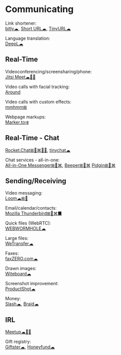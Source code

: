 # Communicating

Link shortener:  
[bitly☁](https://bitly.com/),
[Short URL☁](https://www.shorturl.at/),
[TinyURL☁](https://tinyurl.com)

Language translation:  
[DeepL☁](https://www.deepl.com/translator)

## Real-Time

Videoconferencing/screensharing/phone:  
[Jitsi Meet☁🍎🤖](https://meet.jit.si/)

Video calls with facial tracking:  
[Around](https://www.around.co/)

Video calls with custom effects:  
[mmhmm⊞](https://www.mmhmm.app/)

Webpage markups:  
[Marker.to⇉](http://marker.to/)

## Real-Time - Chat

[Rocket.Chat⊞🐧⌘🍎🤖](https://rocket.chat/),
[tinychat☁](https://tinychat.com)

Chat services - all-in-one:  
[All-in-One Messenger⊞🐧⌘](https://allinone.im/),
[Beeper⊞🐧⌘](https://www.beeper.com/)
[Pidgin⊞🐧⌘](https://www.pidgin.im/)

## Sending/Receiving

Video messaging:  
[Loom☁⊞🍎](https://www.loom.com/)

Email/calendar/contacts:  
[Mozilla Thunderbird⊞🐧⌘■](https://www.thunderbird.net/)

Quick files (WebRTC):  
[WEBWORMHOLE☁](https://webwormhole.io/)

Large files:  
[WeTransfer☁](https://wetransfer.com/)

Faxes:  
[faxZERO.com☁](https://faxzero.com/)

Drawn images:  
[Witeboard☁](https://witeboard.com)

Screenshot improvement:  
[ProductShot☁](https://productshot.app/)

Money:  
[Slash☁](https://www.joinslash.com/),
[Braid☁](https://braid.co/)

## IRL

[Meetup☁🍎🤖](https://www.meetup.com/)

Gift registry:  
[Giftster☁](https://www.giftster.com/),
[Honeyfund☁](https://www.honeyfund.com/)
